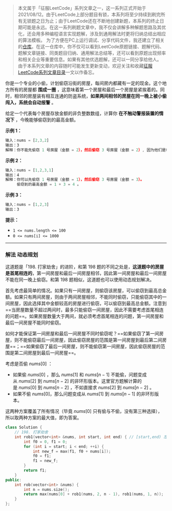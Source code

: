 > 本文属于「征服LeetCode」系列文章之一，这一系列正式开始于2021/08/12。由于LeetCode上部分题目有锁，本系列将至少持续到刷完所有无锁题之日为止；由于LeetCode还在不断地创建新题，本系列的终止日期可能是永远。在这一系列刷题文章中，我不仅会讲解多种解题思路及其优化，还会用多种编程语言实现题解，涉及到通用解法时更将归纳总结出相应的算法模板。
> <b></b>
> 为了方便在PC上运行调试、分享代码文件，我还建立了相关的[仓库](https://github.com/memcpy0/LeetCode-Conquest)。在这一仓库中，你不仅可以看到LeetCode原题链接、题解代码、题解文章链接、同类题目归纳、通用解法总结等，还可以看到原题出现频率和相关企业等重要信息。如果有其他优选题解，还可以一同分享给他人。
> <b></b>
> 由于本系列文章的内容随时可能发生更新变动，欢迎关注和收藏[征服LeetCode系列文章目录](https://memcpy0.blog.csdn.net/article/details/119656559)一文以作备忘。

你是一个专业的小偷，计划偷窃沿街的房屋，每间房内都藏有一定的现金。这个地方所有的房屋都 **围成一圈** ，这意味着第一个房屋和最后一个房屋是紧挨着的。同时，相邻的房屋装有相互连通的防盗系统，**如果两间相邻的房屋在同一晚上被小偷闯入，系统会自动报警** 。

给定一个代表每个房屋存放金额的非负整数数组，计算你 **在不触动警报装置的情况下** ，今晚能够偷窃到的最高金额。

**示例 1：**
```js
输入：nums = [2,3,2]
输出：3
解释：你不能先偷窃 1 号房屋（金额 = 2），然后偷窃 3 号房屋（金额 = 2）, 因为他们是相邻的。
```
**示例 2：**
```js
输入：nums = [1,2,3,1]
输出：4
解释：你可以先偷窃 1 号房屋（金额 = 1），然后偷窃 3 号房屋（金额 = 3）。
     偷窃到的最高金额 = 1 + 3 = 4 。
```
**示例 3：**
```js
输入：nums = [1,2,3]
输出：3
```
**提示：**
- `1 <= nums.length <= 100`
- `0 <= nums[i] <= 1000`
 
---
###  解法 动态规划
这道题是「198. 打家劫舍」的进阶，和第 198 题的不同之处是，**这道题中的房屋是首尾相连的**，第一间房屋和最后一间房屋相邻，因此第一间房屋和最后一间房屋不能在同一晚上偷窃。和第 198 题相似，这道题也可以使用动态规划解决。

首先考虑最简单的情况。如果只有一间房屋，则偷窃该房屋，可以偷窃到最高总金额。如果只有两间房屋，则由于两间房屋相邻，不能同时偷窃，只能偷窃其中的一间房屋，因此选择其中金额较高的房屋进行偷窃，可以偷窃到最高总金额。注意到==当房屋数量不超过两间时，最多只能偷窃一间房屋，因此不需要考虑首尾相连的问题==。如果房屋数量大于两间，就必须考虑首尾相连的问题，第一间房屋和最后一间房屋不能同时偷窃。

如何才能保证第一间房屋和最后一间房屋不同时偷窃呢？==如果偷窃了第一间房屋，则不能偷窃最后一间房屋，因此偷窃房屋的范围是第一间房屋到最后第二间房屋==；==如果偷窃了最后一间房屋，则不能偷窃第一间房屋，因此偷窃房屋的范围是第二间房屋到最后一间房屋==。

考虑是否偷 $nums[0]$ ：
- 如果偷 $nums[0]$ ，那么 $nums[1]$ 和 $nums[n-1]$ 不能偷，问题变成从 $nums[2]$ 到 $nums[n-2]$ 的非环形版本。这里官方题解计算的是 $nums[0]$ 到 $nums[n-2]$ ，不如直接求 $nums[2]$ 到 $nums[n-2]$ 。
- 如果不偷 $nums[0]$，那么问题变成从 $nums[1]$ 到 $nums[n-1]$ 的非环形版本。

这两种方案覆盖了所有情况（毕竟 $nums[0]$ 只有偷与不偷，没有第三种选择），所以取两种方案的最大值，即为答案。
```cpp
class Solution {
    // 198. 打家劫舍
    int rob1(vector<int> &nums, int start, int end) { // [start,end) 左闭右开
        int f0 = 0, f1 = 0;
        for (int i = start; i < end; ++i) {
            int new_f = max(f1, f0 + nums[i]);
            f0 = f1;
            f1 = new_f;
        }
        return f1;
    }
public:
    int rob(vector<int> &nums) {
        int n = nums.size();
        return max(nums[0] + rob1(nums, 2, n - 1), rob1(nums, 1, n));
    }
};
```